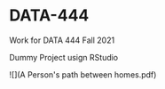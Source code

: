 # DATA-444
Work for DATA 444 Fall 2021

Dummy Project usign RStudio

![](A Person's path between homes.pdf)
